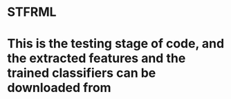 # STFRML
This is the testing stage of code, and the extracted features and the trained classifiers can be downloaded from
=




